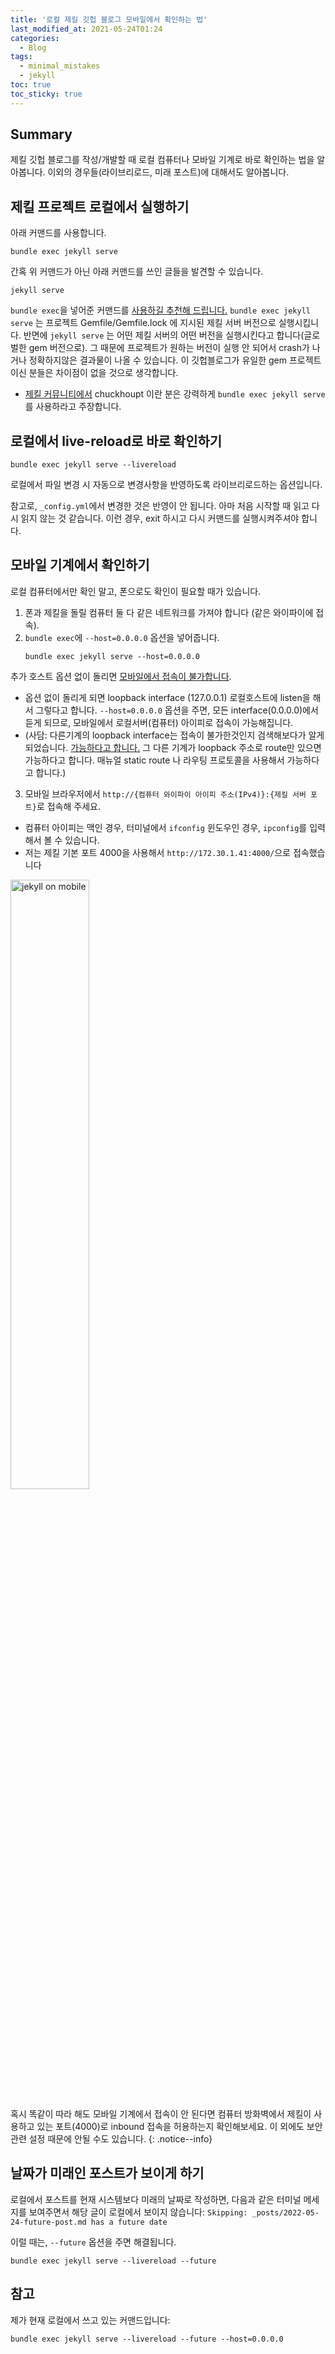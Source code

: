 ```yaml
---
title: '로컬 제킬 깃헙 블로그 모바일에서 확인하는 법'
last_modified_at: 2021-05-24T01:24
categories:
  - Blog
tags:
  - minimal_mistakes
  - jekyll
toc: true
toc_sticky: true
---
```


## Summary 
제킬 깃헙 블로그를 작성/개발할 때 로컬 컴퓨터나 모바일 기계로 바로 확인하는 법을 알아봅니다. 이외의 경우들(라이브리로드, 미래 포스트)에 대해서도 알아봅니다.

## 제킬 프로젝트 로컬에서 실행하기 
아래 커맨드를 사용합니다.
```
bundle exec jekyll serve
```

간혹 위 커맨드가 아닌 아래 커맨드를 쓰인 글들을 발견할 수 있습니다.
```
jekyll serve
```
`bundle exec`을 넣어준 커맨드를 [사용하길 추천해 드립니다.](https://stackoverflow.com/questions/51157446/whats-the-difference-between-bundle-exec-jekyll-serve-and-jekyll-serve)
`bundle exec jekyll serve` 는 프로젝트 Gemfile/Gemfile.lock 에 지시된 제킬 서버 버전으로 실행시킵니다. 반면에 `jekyll serve` 는 어떤 제킬 서버의 어떤 버전을 실행시킨다고 합니다(글로벌한 gem 버전으로). 그 때문에 프로젝트가 원하는 버전이 실행 안 되어서 crash가 나거나 정확하지않은 결과물이 나올 수 있습니다. 이 깃헙블로그가 유일한 gem 프로젝트이신 분들은 차이점이 없을 것으로 생각합니다.
- [제킬 커뮤니티에서](https://talk.jekyllrb.com/t/jekyll-build-vs-bundle-exec-jekyll-build/5503) chuckhoupt 이란 분은 강력하게 `bundle exec jekyll serve`를 사용하라고 주장합니다. 



## 로컬에서 live-reload로 바로 확인하기 

```
bundle exec jekyll serve --livereload
```
로컬에서 파일 변경 시 자동으로 변경사항을 반영하도록 라이브리로드하는 옵션입니다.

참고로, `_config.yml`에서 변경한 것은 반영이 안 됩니다. 아마 처음 시작할 때 읽고 다시 읽지 않는 것 같습니다. 이런 경우, exit 하시고 다시 커맨드를 실행시켜주셔야 합니다. 


## 모바일 기계에서 확인하기
로컬 컴퓨터에서만 확인 말고, 폰으로도 확인이 필요할 때가 있습니다. 

1. 폰과 제킬을 돌릴 컴퓨터 둘 다 같은 네트워크를 가져야 합니다 (같은 와이파이에 접속). 
2. `bundle exec`에 `--host=0.0.0.0` 옵션을 넣어줍니다.
    ```
    bundle exec jekyll serve --host=0.0.0.0
    ```
  추가 호스트 옵션 없이 돌리면 [모바일에서 접속이 불가합니다](https://stackoverflow.com/questions/16608466/connect-to-a-locally-built-jekyll-server-using-mobile-devices-in-the-lan). 
  - 옵션 없이 돌리게 되면 loopback interface (127.0.0.1) 로컬호스트에 listen을 해서 그렇다고 합니다. `--host=0.0.0.0` 옵션을 주면, 모든 interface(0.0.0.0)에서 듣게 되므로, 모바일에서 로컬서버(컴퓨터) 아이피로 접속이 가능해집니다. 
  - (사담: 다른기계의 loopback interface는 접속이 불가한것인지 검색해보다가 알게되었습니다. [가능하다고 합니다.](https://stackoverflow.com/questions/45597362/can-devices-connect-to-loopback-address-of-another-device#:~:text=2%20Answers&text=Other%20devices%20can%20connect%20to,configure%20other%20addresses%20as%20well.) 그 다른 기계가 loopback 주소로 route만 있으면 가능하다고 합니다. 매뉴얼 static route 나 라우팅 프로토콜을 사용해서 가능하다고 합니다.)

3. 모바일 브라우저에서 `http://{컴퓨터 와이파이 아이피 주소(IPv4)}:{제킬 서버 포트}`로 접속해 주세요. 
  - 컴퓨터 아이피는 맥인 경우, 터미널에서 `ifconfig` 
  윈도우인 경우, `ipconfig`를 입력해서 볼 수 있습니다. 
  - 저는 제킬 기본 포트 4000을 사용해서 `http://172.30.1.41:4000/`으로 접속했습니다 


<img src='{{"/assets/images/posts/20210524_jekyll_mobile.png"| relative_url}}' alt='jekyll on mobile' style="width: 50%;" class="align-center">


혹시 똑같이 따라 해도 모바일 기계에서 접속이 안 된다면 컴퓨터 방화벽에서 제킬이 사용하고 있는 포트(4000)로 inbound 접속을 허용하는지 확인해보세요. 이 외에도 보안 관련 설정 때문에 안될 수도 있습니다.
{: .notice--info}


## 날짜가 미래인 포스트가 보이게 하기

로컬에서 포스트를 현재 시스템보다 미래의 날짜로 작성하면, 다음과 같은 터미널 메세지를 보여주면서 해당 글이 로컬에서 보이지 않습니다: `Skipping: _posts/2022-05-24-future-post.md has a future date`

이럴 때는, `--future` 옵션을 주면 해결됩니다. 

```
bundle exec jekyll serve --livereload --future
```



## 참고
제가 현재 로컬에서 쓰고 있는 커맨드입니다: 
```
bundle exec jekyll serve --livereload --future --host=0.0.0.0
```
